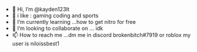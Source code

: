 - 👋 Hi, I’m @kayden123lt
- 👀 i like : gaming coding and sports
- 🌱 I’m currently learning ...how to get nitro for free
- 💞️ I’m looking to collaborate on ... idk
- 📫 How to reach me ...dm me in discord brokenbitch#7919 or roblox my user is niloissbest1 

<!---
kayden123lt/kayden123lt is a ✨ special ✨ repository because its `README.md` (this file) appears on your GitHub profile.
youtude :) https://youtube.com/@editorial6869 spotify:) https://open.spotify.com/user/8s1tvnnjv3lv3e94akrywua8p?si=8Fcop-SgR6S1eU9whD7LYA snapchat:) https://www.snapchat.com/add/iheartmywords?share_id=LxZArBniSo+m9ODaUKCZEw&locale=en_AU
